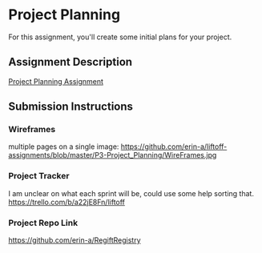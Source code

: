 # Project Planning
For this assignment, you'll create some initial plans for your project.

## Assignment Description
[Project Planning Assignment](https://education.launchcode.org/liftoff/assignments/planning/)

## Submission Instructions

### Wireframes
multiple pages on a single image:
https://github.com/erin-a/liftoff-assignments/blob/master/P3-Project_Planning/WireFrames.jpg

### Project Tracker
I am unclear on what each sprint will be, could use some help sorting that.
https://trello.com/b/a22jE8Fn/liftoff

### Project Repo Link
https://github.com/erin-a/RegiftRegistry
